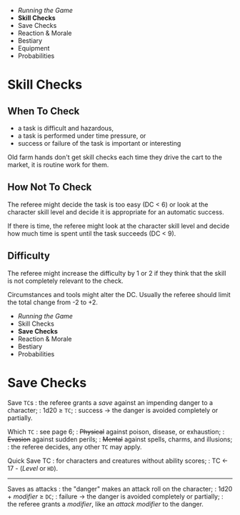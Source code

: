 
<!-- .margin.compass -->
* _Running the Game_
* **Skill Checks**
* Save Checks
* Reaction & Morale
* Bestiary
* Equipment
* Probabilities


# Skill Checks


## When To Check

* a task is difficult and hazardous,
* a task is performed under time pressure, or
* success or failure of the task is important or interesting

Old farm hands don't get skill checks each time they drive the cart to the market, it is routine work for them.


## How Not To Check

The referee might decide the task is too easy (DC < 6) or look at the character skill level and decide it is appropriate for an automatic success.

If there is time, the referee might look at the character skill level and decide how much time is spent until the task succeeds (DC < 9).


## Difficulty

The referee might increase the difficulty by 1 or 2 if they think that the skill is not completely relevant to the check.

Circumstances and tools might alter the DC. Usually the referee should limit the total change from -2 to +2.

<!-- PAGE BREAK rchecks -->


<!-- .margin.compass -->
* _Running the Game_
* Skill Checks
* **Save Checks**
* Reaction & Morale
* Bestiary
* Probabilities


# Save Checks

Save `TC`s
: the referee grants a _save_ against an impending danger to a character;
: 1d20 ≥ `TC`;
: success → the danger is avoided completely or partially.

Which `TC`
: see page 6;
: ~~Physical~~ against poison, disease, or exhaustion;
: ~~Evasion~~ against sudden perils;
: ~~Mental~~ against spells, charms, and illusions;
: the referee decides, any other `TC` may apply.

Quick Save TC
: for characters and creatures without ability scores;
: TC ← 17 - (_Level_ or `HD`).

<hr/>

Saves as attacks
: the "danger" makes an attack roll on the character;
: 1d20 + _modifier_ ≥ `DC`;
: failure → the danger is avoided completely or partially;
: the referee grants a _modifier_, like an _attack modifier_ to the danger.

